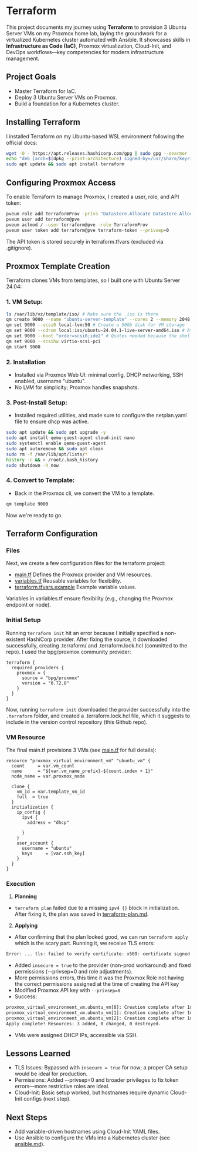 # Terraform

This project documents my journey using **Terraform** to provision 3 Ubuntu Server VMs on my Proxmox home lab, laying the groundwork for a virtualized Kubernetes cluster automated with Ansible. It showcases skills in **Infrastructure as Code (IaC)**, Proxmox virtualization, Cloud-Init, and DevOps workflows—key competencies for modern infrastructure management.

## Project Goals
- Master Terraform for IaC.
- Deploy 3 Ubuntu Server VMs on Proxmox.
- Build a foundation for a Kubernetes cluster.

## Installing Terraform
I installed Terraform on my Ubuntu-based WSL environment following the official docs:

```sh
wget -O - https://apt.releases.hashicorp.com/gpg | sudo gpg --dearmor -o /usr/share/keyrings/hashicorp-archive-keyring.gpg
echo "deb [arch=$(dpkg --print-architecture) signed-by=/usr/share/keyrings/hashicorp-archive-keyring.gpg] https://apt.releases.hashicorp.com $(lsb_release -cs) main" | sudo tee /etc/apt/sources.list.d/hashicorp.list
sudo apt update && sudo apt install terraform
```

## Configuring Proxmox Access

To enable Terraform to manage Proxmox, I created a user, role, and API token:

```sh
pveum role add TerraformProv -privs "Datastore.Allocate Datastore.AllocateSpace Datastore.AllocateTemplate Datastore.Audit Pool.Allocate Sys.Audit Sys.Console Sys.Modify SDN.Use VM.Allocate VM.Audit VM.Clone VM.Config.CDROM VM.Config.Cloudinit VM.Config.CPU VM.Config.Disk VM.Config.HWType VM.Config.Memory VM.Config.Network VM.Config.Options VM.Migrate VM.Monitor VM.PowerMgmt User.Modify"
pveum user add terraform@pve
pveum aclmod / -user terraform@pve -role TerraformProv
pveum user token add terraform@pve terraform-token --privsep=0
```

The API token is stored securely in terraform.tfvars (excluded via .gitignore).

## Proxmox Template Creation

Terraform clones VMs from templates, so I built one with Ubuntu Server 24.04:

### 1. VM Setup:
```sh
ls /var/lib/vz/template/iso/ # Make sure the .iso is there
qm create 9000 --name "ubuntu-server-template" --cores 2 --memory 2048 --net0 virtio,bridge=vmbr0 --ostype ls26
qm set 9000 --scsi0 local-lvm:50 # Create a 50Gb disk for VM storage
qm set 9000 --cdrom local:iso/ubuntu-24.04.1-live-server-amd64.iso # Attach the iso as cdrom
qm set 9000 --boot "order=scsi0;ide2" # Quotes needed because the shell interprets ; as a new command
qm set 9000 --scsihw virtio-scsi-pci
qm start 9000
```
### 2. Installation 

- Installed via Proxmox Web UI: minimal config, DHCP networking, SSH enabled, username "ubuntu".
- No LVM for simplicity; Proxmox handles snapshots.

### 3. Post-Install Setup:
- Installed required utilities, and made sure to configure the netplan.yaml file to ensure dhcp was active. 

```sh
sudo apt update && sudo apt upgrade -y
sudo apt install qemu-guest-agent cloud-init nano
sudo systemctl enable qemu-guest-agent
sudo apt autoremove && sudo apt clean
sudo rm -f /var/lib/apt/lists/*
history -c && > /root/.bash_history
sudo shutdown -h now
```

### 4. Convert to Template:

- Back in the Proxmox cli, we convert the VM to a template.

```sh
qm template 9000
```

Now we're ready to go.

## Terraform Configuration

### Files
Next, we create a few  configuration files for the terraform project: 

- [main.tf](./main.tf) Defines the Proxmox provider and VM resources.
- [variables.tf](./variables.tf) Reusable variables for flexibility.
- [terraform.tfvars.example](./terraform.tfvars.example) Example variable values.

Variables in variables.tf ensure flexibility (e.g., changing the Proxmox endpoint or node).

### Initial Setup

Running `terraform init` hit an error because I initially specified a non-existent HashiCorp provider. After fixing the source, it downloaded successfully, creating .terraform/ and .terraform.lock.hcl (committed to the repo). I used the bpg/proxmox community provider:

```hcl
terraform {
  required_providers {
    proxmox = {
      source = "bpg/proxmox"
      version = "0.72.0"
    }
  }
}
```

Now, running `terraform init` downloaded the provider successfully into the `.terraform` folder, and created a .terraform.lock.hcl file, which it suggests to include in the version control repository (this Github repo). 

### VM Resource

The final main.tf provisions 3 VMs (see [main.tf](./main.tf) for full details):

```hcl
resource "proxmox_virtual_environment_vm" "ubuntu_vm" {
  count     = var.vm_count
  name      = "${var.vm_name_prefix}-${count.index + 1}"
  node_name = var.proxmox_node

  clone {
    vm_id = var.template_vm_id
    full  = true
  }
  initialization {
    ip_config {
      ipv4 {
        address = "dhcp"

      }
    }
    user_account {
      username = "ubuntu"
      keys     = [var.ssh_key]
    }
  }
}
```

### Execution

1. **Planning**
- `terraform plan` failed due to a missing `ipv4 {}` block in initialization. After fixing it, the plan was saved in [terraform-plan.md](./terraform-plan.md).

2. **Applying**
- After confirming that the plan looked good, we can run `terraform apply` which is the scary part. Running it, we receive TLS errors:

```sh
Error: ... tls: failed to verify certificate: x509: certificate signed by unknown authority
```
- Added `insecure = true` to the provider (non-prod workaround) and fixed permissions (--privsep=0 and role adjustments).
- More permissions errors, this time it was the Proxmox Role not having the correct permissions assigned at the time of creating the API key
- Modified Proxmox API key with `--privsep=0`
- Success:
```sh
proxmox_virtual_environment_vm.ubuntu_vm[0]: Creation complete after 1m42s [id=105]
proxmox_virtual_environment_vm.ubuntu_vm[1]: Creation complete after 1m49s [id=103]
proxmox_virtual_environment_vm.ubuntu_vm[2]: Creation complete after 1m50s [id=104]
Apply complete! Resources: 3 added, 0 changed, 0 destroyed.
```

- VMs were assigned DHCP IPs, accessible via SSH.

## Lessons Learned
- TLS Issues: Bypassed with `insecure = true` for now; a proper CA setup would be ideal for production.
- Permissions: Added --privsep=0 and broader privileges to fix token errors—more restrictive roles are ideal.
- Cloud-Init: Basic setup worked, but hostnames require dynamic Cloud-Init configs (next step).

## Next Steps
- Add variable-driven hostnames using Cloud-Init YAML files.
- Use Ansible to configure the VMs into a Kubernetes cluster (see [ansible.md](../ansible-kubernetes/ansible.md)).